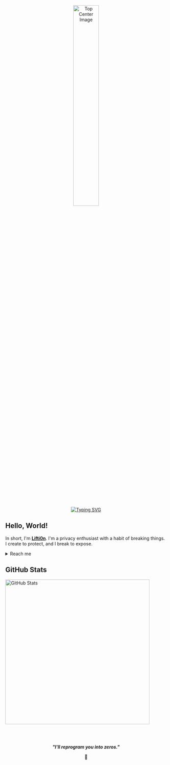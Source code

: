 <div align="center">
  <img width="40%" src="https://github.com/user-attachments/assets/466fee29-c3cf-4aa3-8807-6d0daaa4e6cf" alt="Top Center Image" />
</div>

<div align="center">
  <a href="https://git.io/typing-svg">
    <img src="https://readme-typing-svg.demolab.com?font=Fira+Code&pause=1000&color=22F700&center=true&vCenter=true&width=435&lines=On+journey+to+become+a+great+Hacker" alt="Typing SVG" />
  </a>
</div>

<h2 align="left">Hello, World!</h2>

<p>
  In short, I'm <strong><a href="https://x.com/lifti0n">Lifti0n</a></strong>. I'm a privacy enthusiast with a habit of breaking things. I create to protect, and I break to expose.
</p>

<details>
  <summary>Reach me</summary>
  <p>Email: <a href="mailto:lifti0n@proton.me">lifti0n@proton.me</a></p>
</details>

<h2 id="github_stats" align="left">GitHub Stats</h2>
<p>
  <img src="https://github-readme-stats.vercel.app/api/top-langs/?username=Lifti0n&layout=compact&theme=vision-friendly-dark" width="450" alt="GitHub Stats" />
</p>

<br><br>
<p align="center">
  <b><i>"I'll reprogram you into zeros."</i></b>
</p>

<p align="center">👻</p>
